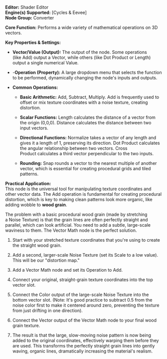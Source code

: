 **Editor:** Shader Editor  
**Engine(s) Supported:** [Cycles & Eevee]  
**Node Group:** Converter

**Core Function:** Performs a wide variety of mathematical operations on 3D vectors.

**Key Properties & Settings:**

- **Vector/Value (Output):** The output of the node. Some operations (like Add) output a Vector, while others (like Dot Product or Length) output a single numerical Value.
    
- -**Operation (Property):** A large dropdown menu that selects the function to be performed, dynamically changing the node's inputs and outputs.
    
- **Common Operations:**
    
    - **Basic Arithmetic:** Add, Subtract, Multiply. Add is frequently used to offset or mix texture coordinates with a noise texture, creating distortion.
        
    - **Scalar Functions:** Length calculates the distance of a vector from the origin (0,0,0). Distance calculates the distance between two input vectors.
        
    - **Directional Functions:** Normalize takes a vector of any length and gives it a length of 1, preserving its direction. Dot Product calculates the angular relationship between two vectors. Cross Product calculates a third vector perpendicular to the two inputs.
        
    - **Rounding:** Snap rounds a vector to the nearest multiple of another vector, which is essential for creating procedural grids and tiled patterns.
        

**Practical Application:**  
This node is the universal tool for manipulating texture coordinates and other vector data. The Add operation is fundamental for creating procedural distortion, which is key to making clean patterns look more organic, like adding wobble to **wood grain**.

The problem with a basic procedural wood grain (made by stretching a Noise Texture) is that the grain lines are often perfectly straight and parallel, which can look artificial. You need to add a subtle, large-scale waviness to them. The Vector Math node is the perfect solution.

1. Start with your stretched texture coordinates that you're using to create the straight wood grain.
    
2. Add a second, larger-scale Noise Texture (set its Scale to a low value). This will be our "distortion map."
    
3. Add a Vector Math node and set its Operation to Add.
    
4. Connect your original, straight-grain texture coordinates into the top vector slot.
    
5. Connect the Color output of the large-scale Noise Texture into the bottom vector slot. (Note: It's good practice to subtract 0.5 from the noise color first to make it centered around zero, preventing the texture from just drifting in one direction).
    
6. Connect the Vector output of the Vector Math node to your final wood grain texture.
    
7. The result is that the large, slow-moving noise pattern is now being added to the original coordinates, effectively warping them before they are used. This transforms the perfectly straight grain lines into gently waving, organic lines, dramatically increasing the material's realism.